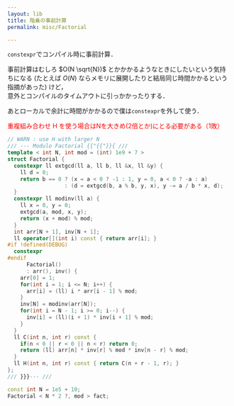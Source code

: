 ```yaml
---
layout: lib
title: 階乗の事前計算
permalink: misc/Factorial

---
```


`constexpr`でコンパイル時に事前計算．

事前計算はむしろ $O(N \sqrt{N})$ とかかかるようなときにしたいという気持ちになる (たとえば $O(N)$ ならメモリに展開したりと結局同じ時間かかるという指摘があった) けど，  
意外とコンパイルのタイムアウトに引っかかったりする．

あとローカルで余計に時間がかかるので僕は`constexpr`を外して使う．

<span style="color:red">重複組み合わせ H を使う場合はNを大きめ(2倍とか)にとる必要がある（1敗）</span>


```cpp
// WARN : use H with larger N
/// --- Modulo Factorial {{"{{"}}{ ///
template < int N, int mod = (int) 1e9 + 7 >
struct Factorial {
  constexpr ll extgcd(ll a, ll b, ll &x, ll &y) {
    ll d = 0;
    return b == 0 ? (x = a < 0 ? -1 : 1, y = 0, a < 0 ? -a : a)
                  : (d = extgcd(b, a % b, y, x), y -= a / b * x, d);
  }
  constexpr ll modinv(ll a) {
    ll x = 0, y = 0;
    extgcd(a, mod, x, y);
    return (x + mod) % mod;
  }
  int arr[N + 1], inv[N + 1];
  ll operator[](int i) const { return arr[i]; }
#if !defined(DEBUG)
  constexpr
#endif
      Factorial()
      : arr(), inv() {
    arr[0] = 1;
    for(int i = 1; i <= N; i++) {
      arr[i] = (ll) i * arr[i - 1] % mod;
    }
    inv[N] = modinv(arr[N]);
    for(int i = N - 1; i >= 0; i--) {
      inv[i] = (ll)(i + 1) * inv[i + 1] % mod;
    }
  }
  ll C(int n, int r) const {
    if(n < 0 || r < 0 || n < r) return 0;
    return (ll) arr[n] * inv[r] % mod * inv[n - r] % mod;
  }
  ll H(int n, int r) const { return C(n + r - 1, r); }
};
/// }}}--- ///

const int N = 1e5 + 10;
Factorial < N * 2 ?, mod > fact;
```

